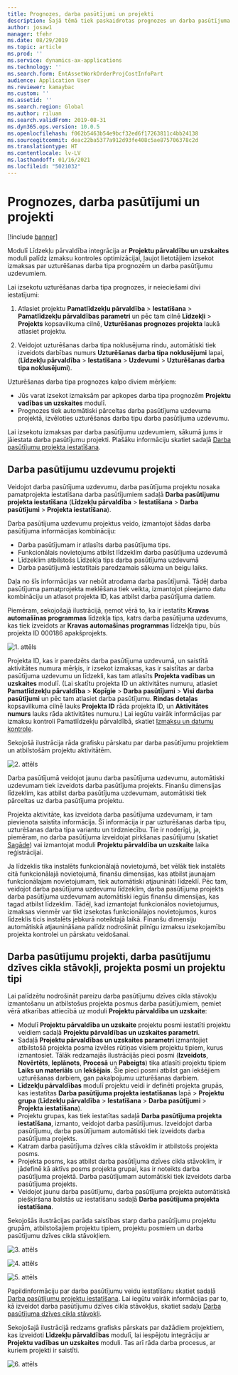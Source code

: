 ```yaml
---
title: Prognozes, darba pasūtījumi un projekti
description: Šajā tēmā tiek paskaidrotas prognozes un darba pasūtījuma integrācija ar Projektu pārvaldību un uzskaites moduli modulī Līdzekļu pārvaldība.
author: josaw1
manager: tfehr
ms.date: 08/29/2019
ms.topic: article
ms.prod: ''
ms.service: dynamics-ax-applications
ms.technology: ''
ms.search.form: EntAssetWorkOrderProjCostInfoPart
audience: Application User
ms.reviewer: kamaybac
ms.custom: ''
ms.assetid: ''
ms.search.region: Global
ms.author: riluan
ms.search.validFrom: 2019-08-31
ms.dyn365.ops.version: 10.0.5
ms.openlocfilehash: f062b5463b54e9bcf32ed6f17263811c4bb24138
ms.sourcegitcommit: deac22ba5377a912d93fe408c5ae875706378c2d
ms.translationtype: HT
ms.contentlocale: lv-LV
ms.lasthandoff: 01/16/2021
ms.locfileid: "5021032"
---
```

# <a name="forecasts-work-orders-and-projects"></a>Prognozes, darba pasūtījumi un projekti

[!include [banner](../../includes/banner.md)]

 

Modulī Līdzekļu pārvaldība integrācija ar **Projektu pārvaldību un uzskaites** moduli palīdz izmaksu kontroles optimizācijai, ļaujot lietotājiem izsekot izmaksas par uzturēšanas darba tipa prognozēm un darba pasūtījumu uzdevumiem.

Lai izsekotu uzturēšanas darba tipa prognozes, ir neieciešami divi iestatījumi:

1. Atlasiet projektu **Pamatlīdzekļu pārvaldība** > **Iestatīšana** > **Pamatlīdzekļu pārvaldības parametri** un pēc tam cilnē **Līdzekļi** > **Projekts** kopsavilkuma cilnē, **Uzturēšanas prognozes projekta** laukā atlasiet projektu.

2. Veidojot uzturēšanas darba tipa noklusējuma rindu, automātiski tiek izveidots darbības numurs **Uzturēšanas darba tipa noklusējumi** lapai, (**Līdzekļu pārvaldība** > **Iestatīšana** > **Uzdevumi** > **Uzturēšanas darba tipa noklusējumi**).

Uzturēšanas darba tipa prognozes kalpo diviem mērķiem: 

- Jūs varat izsekot izmaksām par apkopes darba tipa prognozēm **Projektu vadības un uzskaites** modulī. 
- Prognozes tiek automātiski pārceltas darba pasūtījuma uzdevuma projektā, izvēloties uzturēšanas darba tipu darba pasūtījuma uzdevumu.

Lai izsekotu izmaksas par darba pasūtījumu uzdevumiem, sākumā jums ir jāiestata darba pasūtījumu projekti. Plašāku informāciju skatiet sadaļā [Darba pasūtījumu projekta iestatīšana](../setup-for-work-orders/work-order-project-setup.md).

## <a name="work-order-job-projects"></a>Darba pasūtījumu uzdevumu projekti

Veidojot darba pasūtījuma uzdevumu, darba pasūtījuma projektu nosaka pamatprojekta iestatīšana darba pasūtījumiem sadaļā **Darba pasūtījumu projekta iestatīšana** (**Līdzekļu pārvaldība** > **Iestatīšana** > **Darba pasūtījumi** > **Projekta iestatīšana**).

Darba pasūtījuma uzdevumu projektus veido, izmantojot šādas darba pasūtījuma informācijas kombināciju:

- Darba pasūtījumam ir atlasīts darba pasūtījuma tips. 
- Funkcionālais novietojums atbilst līdzeklim darba pasūtījuma uzdevumā
- Līdzeklim atbilstošs Līdzekļa tips darba pasūtījuma uzdevumā  
- Darba pasūtījumā iestatītais paredzamais sākuma un beigu laiks.  

Daļa no šīs informācijas var nebūt atrodama darba pasūtījumā. Tādēļ darba pasūtījuma pamatprojekta meklēšana tiek veikta, izmantojot pieejamo datu kombināciju un atlasot projekta ID, kas atbilst darba pasūtījuma datiem.

Piemēram, sekojošajā ilustrācijā, ņemot vērā to, ka ir iestatīts **Kravas automašīnas programmas** līdzekļa tips, katrs darba pasūtījuma uzdevums, kas tiek izveidots ar **Kravas automašīnas programmas** līdzekļa tipu, būs projekta ID 000186 apakšprojekts.

![1. attēls](media/01-integration-to-pma.png)

Projekta ID, kas ir paredzēts darba pasūtījuma uzdevumā, un saistītā aktivitātes numura mērķis, ir izsekot izmaksas, kas ir saistītas ar darba pasūtījuma uzdevumu un līdzekli, kas tam atlasīts **Projekta vadības un uzskaites** modulī. (Lai skatītu projekta ID un aktivitātes numuru, atlasiet **Pamatlīdzekļu pārvaldība** > **Kopīgie** > **Darba pasūtījumi** > **Visi darba pasūtījumi** un pēc tam atlasiet darba pasūtījumu. **Rindas detaļas** kopsavilkuma cilnē lauks **Projekta ID** rāda projekta ID, un **Aktivitātes numurs** lauks rāda aktivitātes numuru.) Lai iegūtu vairāk informācijas par izmaksu kontroli Pamatlīdzekļu pārvaldībā, skatiet [Izmaksu un datumu kontrole](../controlling-and-reporting/cost-and-date-control.md).

Sekojošā ilustrācija rāda grafisku pārskatu par darba pasūtījumu projektiem un atbilstošām projektu aktivitātēm.

![2. attēls](media/02-integration-to-pma.png)

Darba pasūtījumā veidojot jaunu darba pasūtījuma uzdevumu, automātiski uzdevumam tiek izveidots darba pasūtījuma projekts. Finanšu dimensijas līdzeklim, kas atbilst darba pasūtījuma uzdevumam, automātiski tiek pārceltas uz darba pasūtījuma projektu.

Projekta aktivitāte, kas izveidota darba pasūtījuma uzdevumam, ir tam pievienota saistīta informācija. Šī informācija ir par uzturēšanas darba tipu, uzturēšanas darba tipa variantu un tirdzniecību. Tie ir noderīgi, ja, piemēram, no darba pasūtījuma izveidojat pirkšanas pasūtījumu (skatiet [Sagāde](../work-orders/procurement.md)) vai izmantojat moduli **Projektu pārvaldība un uzskaite** laika reģistrācijai.

Ja līdzeklis tika instalēts funkcionālajā novietojumā, bet vēlāk tiek instalēts citā funkcionālajā novietojumā, finanšu dimensijas, kas atbilst jaunajam funkcionālajam novietojumam, tiek automātiski atjaunināti līdzeklī. Pēc tam, veidojot darba pasūtījuma uzdevumu līdzeklim, darba pasūtījuma projekts darba pasūtījuma uzdevumam automātiski iegūs finanšu dimensijas, kas tagad atbilst līdzeklim. Tādēļ, kad izmantojat funkcionālos novietojumus, izmaksas vienmēr var tikt izsekotas funkcionālajos novietojumos, kuros līdzeklis ticis instalēts jebkurā noteiktajā laikā. Finanšu dimensiju automātiskā atjaunināšana palīdz nodrošināt pilnīgu izmaksu izsekojamību projekta kontrolei un pārskatu veidošanai.

## <a name="work-order-projects-work-order-lifecycle-states-project-stages-and-project-types"></a>Darba pasūtījumu projekti, darba pasūtījumu dzīves cikla stāvokļi, projekta posmi un projektu tipi

Lai palīdzētu nodrošināt pareizu darba pasūtījumu dzīves cikla stāvokļu izmantošanu un atbilstošus projekta posmus darba pasūtījumiem, ņemiet vērā atkarības attiecībā uz moduli **Projektu pārvaldība un uzskaite**:

- Modulī **Projektu pārvaldība un uzskaite** projektu posmi iestatīti projektu veidiem sadaļā **Projektu pārvaldības un uzskaites parametri**.  
- Sadaļā **Projektu pārvaldības un uzskaites parametri** izmantojiet atbilstošā projekta posma izvēles rūtiņas visiem projektu tipiem, kurus izmantosiet. Tālāk redzamajās ilustrācijās pieci posmi (**Izveidots**, **Novērtēts**, **Ieplānots**, **Procesā** un **Pabeigts**) tika atlasīti projektu tipiem **Laiks un materiāls** un **Iekšējais**. Šie pieci posmi atbilst gan iekšējiem uzturēšanas darbiem, gan pakalpojumu uzturēšanas darbiem.
- **Līdzekļu pārvaldības** modulī projektu veidi ir definēti projekta grupās, kas iestatītas **Darba pasūtījuma projekta iestatīšanas** lapā > **Projektu grupa** (**Līdzekļu pārvaldība** > **Iestatīšana** > **Darba pasūtījumi** > **Projekta iestatīšana**).  
- Projektu grupas, kas tiek iestatītas sadaļā **Darba pasūtījuma projekta iestatīšana**, izmanto, veidojot darba pasūtījumus. Izveidojot darba pasūtījumu, darba pasūtījumam automātiski tiek izveidots darba pasūtījuma projekts.  
- Katram darba pasūtījuma dzīves cikla stāvoklim ir atbilstošs projekta posms.  
- Projekta posms, kas atbilst darba pasūtījuma dzīves cikla stāvoklim, ir jādefinē kā aktīvs posms projekta grupai, kas ir noteikts darba pasūtījuma projektā. Darba pasūtījumam automātiski tiek izveidots darba pasūtījuma projekts.
- Veidojot jaunu darba pasūtījumu, darba pasūtījuma projekta automātiskā piešķiršana balstās uz iestatīšanu sadaļā **Darba pasūtījuma projekta iestatīšana**.  

Sekojošās ilustrācijas parāda saistības starp darba pasūtījumu projektu grupām, atbilstošajiem projektu tipiem, projektu posmiem un darba pasūtījumu dzīves cikla stāvokļiem.

![3. attēls](media/03-integration-to-pma.png)

![4. attēls](media/04-integration-to-pma.png)

![5. attēls](media/05-integration-to-pma.png)

Papildinformāciju par darba pasūtījumu veidu iestatīšanu skatiet sadaļā [Darba pasūtījumu projektu iestatīšana](../setup-for-work-orders/work-order-project-setup.md). Lai iegūtu vairāk informācijas par to, kā izveidot darba pasūtījumu dzīves cikla stāvokļus, skatiet sadaļu [Darba pasūtījuma dzīves cikla stāvokļi](../setup-for-work-orders/work-order-lifecycle-states.md).

Sekojošajā ilustrācijā redzams grafisks pārskats par dažādiem projektiem, kas izveidoti **Līdzekļu pārvaldības** modulī, lai iespējotu integrāciju ar **Projektu vadības un uzskaites** moduli. Tas arī rāda darba procesus, ar kuriem projekti ir saistīti.

![6. attēls](media/06-integration-to-pma.png)

